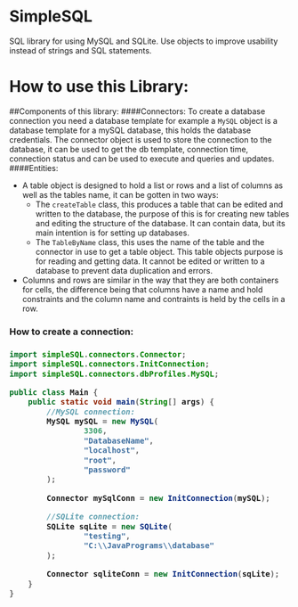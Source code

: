 # SimpleSQL
SQL library for using MySQL and SQLite. Use objects to improve usability instead of strings and SQL statements.
# How to use this Library:
##Components of this library:
####Connectors:
To create a database connection you need a database template for example a `MySQL` object is a database 
template for a mySQL database, this holds the database credentials. The connector object is used to store the 
connection to the database, it can be used to get the db template, connection time, connection status and can be 
used to execute and queries and updates.<br>
####Entities:
 - A table object is designed to hold a list or rows and a list of columns as well as the tables name, it can be gotten in 
   two ways: <br>
   - The `createTable` class, this produces a table that can be edited and written to the database, the purpose of this
     is for creating new tables and editing the structure of the database. It can contain data, but its main intention is for 
     setting up databases.<br>
   - The `TableByName` class, this uses the name of the table and the connector in use to get a table object. This table 
     objects purpose is for reading and getting data. It cannot be edited or written to a database to prevent data 
     duplication and errors.
 - Columns and rows are similar in the way that they are both containers for cells, the 
   difference being that columns have a name and hold constraints and the column name and contraints is held by the 
   cells in a row.


<h3>How to create a connection:<h3/>

```java
import simpleSQL.connectors.Connector;
import simpleSQL.connectors.InitConnection;
import simpleSQL.connectors.dbProfiles.MySQL;

public class Main {
    public static void main(String[] args) {
        //MySQL connection:
        MySQL mySQL = new MySQL(
                3306,
                "DatabaseName",
                "localhost",
                "root",
                "password"
        );

        Connector mySqlConn = new InitConnection(mySQL);

        //SQLite connection:
        SQLite sqLite = new SQLite(
                "testing",
                "C:\\JavaPrograms\\database"
        );

        Connector sqliteConn = new InitConnection(sqLite);
    }
}
```